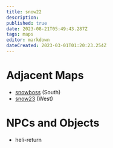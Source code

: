 ```yaml
---
title: snow22
description: 
published: true
date: 2023-08-21T05:49:43.287Z
tags: maps
editor: markdown
dateCreated: 2023-03-01T01:20:23.254Z
---
```


# Adjacent Maps
 * [snowboss](/maps/snowboss) (South)
 * [snow23](/maps/snow23) (West)

# NPCs and Objects
 * heli-return
